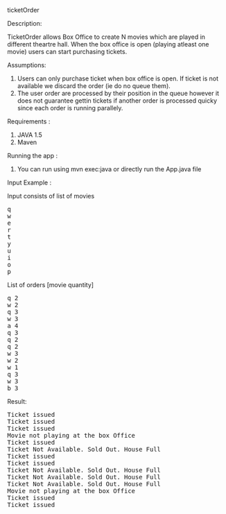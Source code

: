 ticketOrder

Description:

TicketOrder allows Box Office to create N movies which are played in different theartre hall. When the box office is open (playing atleast one movie) users can start purchasing tickets.

Assumptions: 

1. Users can only purchase ticket when box office is open. If ticket is not available we discard the order (ie do no queue them). 
2. The user order are processed by their position in the queue however it does not guarantee gettin tickets if another order is processed quicky since each order is running parallely.

Requirements :

1. JAVA 1.5
2. Maven

Running the app :

1. You can run using mvn exec:java or directly run the App.java file

Input Example :

Input consists of list of movies 

<pre>
q
w
e
r
t
y
u
i
o
p
</pre>

List of orders [movie quantity]
<pre>
q 2
w 2
q 3
w 3
a 4
q 3
q 2
q 2
w 3
w 2
w 1
q 3
w 3
b 3
</pre>

Result: 

<pre>
Ticket issued
Ticket issued
Ticket issued
Movie not playing at the box Office
Ticket issued
Ticket Not Available. Sold Out. House Full
Ticket issued
Ticket issued
Ticket Not Available. Sold Out. House Full
Ticket Not Available. Sold Out. House Full
Ticket Not Available. Sold Out. House Full
Movie not playing at the box Office
Ticket issued
Ticket issued
</pre>

